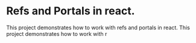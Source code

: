 # Refs and Portals in react.

This project demonstrates how to work with refs and portals in react.
This project demonstrates how to work with r
